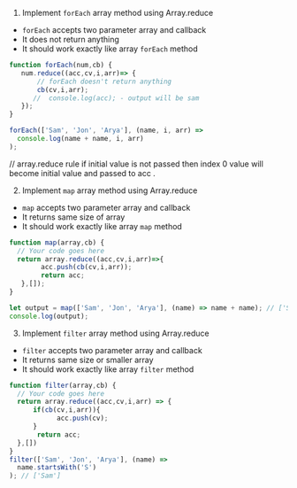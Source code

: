 1. Implement `forEach` array method using Array.reduce

- `forEach` accepts two parameter array and callback
- It does not return anything
- It should work exactly like array `forEach` method

```js
function forEach(num,cb) {
   num.reduce((acc,cv,i,arr)=> {
       // forEach doesn't return anything 
       cb(cv,i,arr);
      //  console.log(acc); - output will be sam
   });
}

forEach(['Sam', 'Jon', 'Arya'], (name, i, arr) =>
  console.log(name + name, i, arr)
);
```
// array.reduce rule if initial value is not passed then index 0 value will become initial value and passed to acc .

2. Implement `map` array method using Array.reduce

- `map` accepts two parameter array and callback
- It returns same size of array
- It should work exactly like array `map` method

```js
function map(array,cb) {
  // Your code goes here
  return array.reduce((acc,cv,i,arr)=>{
        acc.push(cb(cv,i,arr));
        return acc;
   },[]);
}

let output = map(['Sam', 'Jon', 'Arya'], (name) => name + name); // ['SamSam', 'JonJon', 'AryaArya']
console.log(output);
```

3. Implement `filter` array method using Array.reduce

- `filter` accepts two parameter array and callback
- It returns same size or smaller array
- It should work exactly like array `filter` method

```js
function filter(array,cb) {
  // Your code goes here
  return array.reduce((acc,cv,i,arr) => {
      if(cb(cv,i,arr)){
            acc.push(cv);       
      }
       return acc;
  },[])
}
filter(['Sam', 'Jon', 'Arya'], (name) =>
  name.startsWith('S')
); // ['Sam']
```
